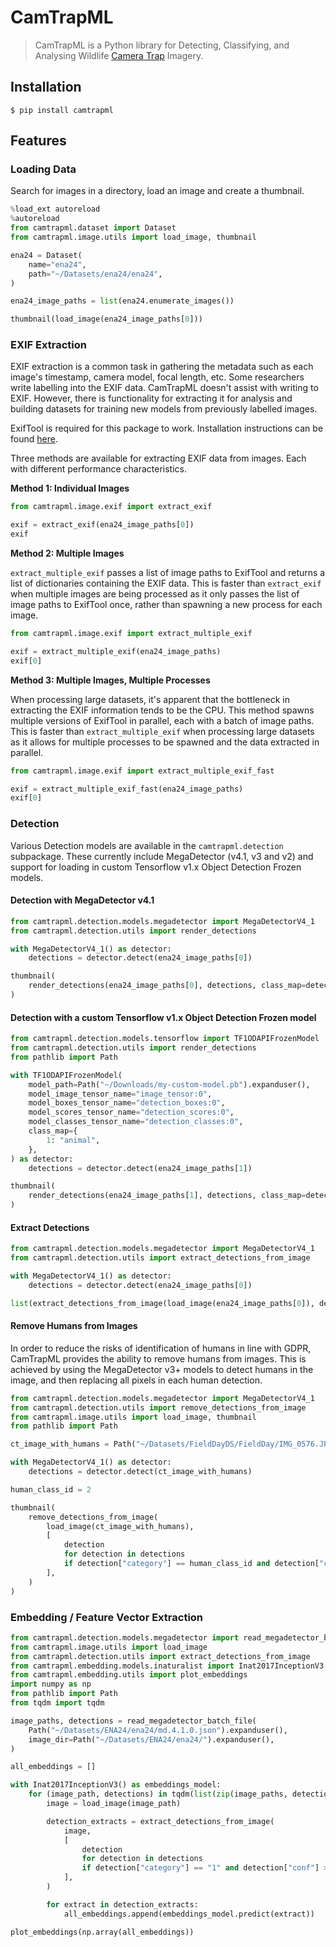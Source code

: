 # CamTrapML

> CamTrapML is a Python library for Detecting, Classifying, and Analysing Wildlife [Camera Trap](https://en.wikipedia.org/wiki/Camera_trap) Imagery.

## Installation

    $ pip install camtrapml

## Features

### Loading Data

Search for images in a directory, load an image and create a thumbnail.


```python
%load_ext autoreload
%autoreload
from camtrapml.dataset import Dataset
from camtrapml.image.utils import load_image, thumbnail

ena24 = Dataset(
    name="ena24",
    path="~/Datasets/ena24/ena24",
)

ena24_image_paths = list(ena24.enumerate_images())

thumbnail(load_image(ena24_image_paths[0]))
```

### EXIF Extraction

EXIF extraction is a common task in gathering the metadata such as each image's timestamp, camera model, focal length, etc. Some researchers write labelling into the EXIF data. CamTrapML doesn't assist with writing to EXIF. However, there is functionality for extracting it for analysis and building datasets for training new models from previously labelled images.

ExifTool is required for this package to work. Installation instructions can be found [here](https://exiftool.org/install.html).

Three methods are available for extracting EXIF data from images. Each with different performance characteristics.

**Method 1: Individual Images**


```python
from camtrapml.image.exif import extract_exif

exif = extract_exif(ena24_image_paths[0])
exif
```

**Method 2: Multiple Images**

`extract_multiple_exif` passes a list of image paths to ExifTool and returns a list of dictionaries containing the EXIF data. This is faster than `extract_exif` when multiple images are being processed as it only passes the list of image paths to ExifTool once, rather than spawning a new process for each image.


```python
from camtrapml.image.exif import extract_multiple_exif

exif = extract_multiple_exif(ena24_image_paths)
exif[0]
```

**Method 3: Multiple Images, Multiple Processes**

When processing large datasets, it's apparent that the bottleneck in extracting the EXIF information tends to be the CPU. This method spawns multiple versions of ExifTool in parallel, each with a batch of image paths. This is faster than `extract_multiple_exif` when processing large datasets as it allows for multiple processes to be spawned and the data extracted in parallel.


```python
from camtrapml.image.exif import extract_multiple_exif_fast

exif = extract_multiple_exif_fast(ena24_image_paths)
exif[0]
```

### Detection

Various Detection models are available in the `camtrapml.detection` subpackage. These currently include MegaDetector (v4.1, v3 and v2) and support for loading in custom Tensorflow v1.x Object Detection Frozen models.

#### Detection with MegaDetector v4.1


```python
from camtrapml.detection.models.megadetector import MegaDetectorV4_1
from camtrapml.detection.utils import render_detections

with MegaDetectorV4_1() as detector:
    detections = detector.detect(ena24_image_paths[0])

thumbnail(
    render_detections(ena24_image_paths[0], detections, class_map=detector.class_map)
)
```

#### Detection with a custom Tensorflow v1.x Object Detection Frozen model


```python
from camtrapml.detection.models.tensorflow import TF1ODAPIFrozenModel
from camtrapml.detection.utils import render_detections
from pathlib import Path

with TF1ODAPIFrozenModel(
    model_path=Path("~/Downloads/my-custom-model.pb").expanduser(),
    model_image_tensor_name="image_tensor:0",
    model_boxes_tensor_name="detection_boxes:0",
    model_scores_tensor_name="detection_scores:0",
    model_classes_tensor_name="detection_classes:0",
    class_map={
        1: "animal",
    },
) as detector:
    detections = detector.detect(ena24_image_paths[1])

thumbnail(
    render_detections(ena24_image_paths[1], detections, class_map=detector.class_map)
)
```

#### Extract Detections


```python
from camtrapml.detection.models.megadetector import MegaDetectorV4_1
from camtrapml.detection.utils import extract_detections_from_image

with MegaDetectorV4_1() as detector:
    detections = detector.detect(ena24_image_paths[0])

list(extract_detections_from_image(load_image(ena24_image_paths[0]), detections))[0]
```

#### Remove Humans from Images

In order to reduce the risks of identification of humans in line with GDPR, CamTrapML provides the ability to remove humans from images. This is achieved by using the MegaDetector v3+ models to detect humans in the image, and then replacing all pixels in each human detection.


```python
from camtrapml.detection.models.megadetector import MegaDetectorV4_1
from camtrapml.detection.utils import remove_detections_from_image
from camtrapml.image.utils import load_image, thumbnail
from pathlib import Path

ct_image_with_humans = Path("~/Datasets/FieldDayDS/FieldDay/IMG_0576.JPG").expanduser()

with MegaDetectorV4_1() as detector:
    detections = detector.detect(ct_image_with_humans)

human_class_id = 2

thumbnail(
    remove_detections_from_image(
        load_image(ct_image_with_humans),
        [
            detection
            for detection in detections
            if detection["category"] == human_class_id and detection["conf"] > 0.5
        ],
    )
)
```

### Embedding / Feature Vector Extraction


```python
from camtrapml.detection.models.megadetector import read_megadetector_batch_file
from camtrapml.image.utils import load_image
from camtrapml.detection.utils import extract_detections_from_image
from camtrapml.embedding.models.inaturalist import Inat2017InceptionV3
from camtrapml.embedding.utils import plot_embeddings
import numpy as np
from pathlib import Path
from tqdm import tqdm

image_paths, detections = read_megadetector_batch_file(
    Path("~/Datasets/ENA24/ena24/md.4.1.0.json").expanduser(),
    image_dir=Path("~/Datasets/ENA24/ena24/").expanduser(),
)

all_embeddings = []

with Inat2017InceptionV3() as embeddings_model:
    for (image_path, detections) in tqdm(list(zip(image_paths, detections))):
        image = load_image(image_path)

        detection_extracts = extract_detections_from_image(
            image,
            [
                detection
                for detection in detections
                if detection["category"] == "1" and detection["conf"] > 0.5
            ],
        )

        for extract in detection_extracts:
            all_embeddings.append(embeddings_model.predict(extract))

plot_embeddings(np.array(all_embeddings))
```
